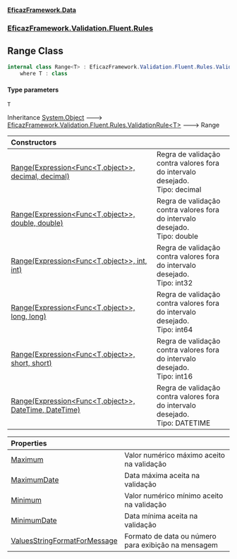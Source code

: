 #### [EficazFramework.Data](EficazFrameworkData.md 'EficazFramework Data')
### [EficazFramework.Validation.Fluent.Rules](EficazFrameworkData.md#EficazFramework.Validation.Fluent.Rules 'EficazFramework.Validation.Fluent.Rules')

## Range<T> Class

```csharp
internal class Range<T> : EficazFramework.Validation.Fluent.Rules.ValidationRule<T>
    where T : class
```
#### Type parameters

<a name='EficazFramework.Validation.Fluent.Rules.Range_T_.T'></a>

`T`

Inheritance [System.Object](https://docs.microsoft.com/en-us/dotnet/api/System.Object 'System.Object') &#129106; [EficazFramework.Validation.Fluent.Rules.ValidationRule&lt;](EficazFramework.Validation.Fluent.Rules/ValidationRule_T_.md 'EficazFramework.Validation.Fluent.Rules.ValidationRule<T>')[T](EficazFramework.Validation.Fluent.Rules/Range_T_.md#EficazFramework.Validation.Fluent.Rules.Range_T_.T 'EficazFramework.Validation.Fluent.Rules.Range<T>.T')[&gt;](EficazFramework.Validation.Fluent.Rules/ValidationRule_T_.md 'EficazFramework.Validation.Fluent.Rules.ValidationRule<T>') &#129106; Range<T>

| Constructors | |
| :--- | :--- |
| [Range(Expression&lt;Func&lt;T,object&gt;&gt;, decimal, decimal)](EficazFramework.Validation.Fluent.Rules/Range_T_/Range(Expression_Func_T,object__,decimal,decimal).md 'EficazFramework.Validation.Fluent.Rules.Range<T>.Range(System.Linq.Expressions.Expression<System.Func<T,object>>, decimal, decimal)') | Regra de validação contra valores fora do intervalo desejado.<br/>Tipo: decimal |
| [Range(Expression&lt;Func&lt;T,object&gt;&gt;, double, double)](EficazFramework.Validation.Fluent.Rules/Range_T_/Range(Expression_Func_T,object__,double,double).md 'EficazFramework.Validation.Fluent.Rules.Range<T>.Range(System.Linq.Expressions.Expression<System.Func<T,object>>, double, double)') | Regra de validação contra valores fora do intervalo desejado.<br/>Tipo: double |
| [Range(Expression&lt;Func&lt;T,object&gt;&gt;, int, int)](EficazFramework.Validation.Fluent.Rules/Range_T_/Range(Expression_Func_T,object__,int,int).md 'EficazFramework.Validation.Fluent.Rules.Range<T>.Range(System.Linq.Expressions.Expression<System.Func<T,object>>, int, int)') | Regra de validação contra valores fora do intervalo desejado.<br/>Tipo: int32 |
| [Range(Expression&lt;Func&lt;T,object&gt;&gt;, long, long)](EficazFramework.Validation.Fluent.Rules/Range_T_/Range(Expression_Func_T,object__,long,long).md 'EficazFramework.Validation.Fluent.Rules.Range<T>.Range(System.Linq.Expressions.Expression<System.Func<T,object>>, long, long)') | Regra de validação contra valores fora do intervalo desejado.<br/>Tipo: int64 |
| [Range(Expression&lt;Func&lt;T,object&gt;&gt;, short, short)](EficazFramework.Validation.Fluent.Rules/Range_T_/Range(Expression_Func_T,object__,short,short).md 'EficazFramework.Validation.Fluent.Rules.Range<T>.Range(System.Linq.Expressions.Expression<System.Func<T,object>>, short, short)') | Regra de validação contra valores fora do intervalo desejado.<br/>Tipo: int16 |
| [Range(Expression&lt;Func&lt;T,object&gt;&gt;, DateTime, DateTime)](EficazFramework.Validation.Fluent.Rules/Range_T_/Range(Expression_Func_T,object__,DateTime,DateTime).md 'EficazFramework.Validation.Fluent.Rules.Range<T>.Range(System.Linq.Expressions.Expression<System.Func<T,object>>, System.DateTime, System.DateTime)') | Regra de validação contra valores fora do intervalo desejado.<br/>Tipo: DATETIME |

| Properties | |
| :--- | :--- |
| [Maximum](EficazFramework.Validation.Fluent.Rules/Range_T_/Maximum.md 'EficazFramework.Validation.Fluent.Rules.Range<T>.Maximum') | Valor numérico máximo aceito na validação |
| [MaximumDate](EficazFramework.Validation.Fluent.Rules/Range_T_/MaximumDate.md 'EficazFramework.Validation.Fluent.Rules.Range<T>.MaximumDate') | Data máxima aceita na validação |
| [Minimum](EficazFramework.Validation.Fluent.Rules/Range_T_/Minimum.md 'EficazFramework.Validation.Fluent.Rules.Range<T>.Minimum') | Valor numérico mínimo aceito na validação |
| [MinimumDate](EficazFramework.Validation.Fluent.Rules/Range_T_/MinimumDate.md 'EficazFramework.Validation.Fluent.Rules.Range<T>.MinimumDate') | Data mínima aceita na validação |
| [ValuesStringFormatForMessage](EficazFramework.Validation.Fluent.Rules/Range_T_/ValuesStringFormatForMessage.md 'EficazFramework.Validation.Fluent.Rules.Range<T>.ValuesStringFormatForMessage') | Formato de data ou número para exibição na mensagem |
